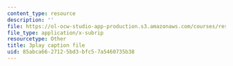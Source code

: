 ```yaml
---
content_type: resource
description: ''
file: https://ol-ocw-studio-app-production.s3.amazonaws.com/courses/res-6-012-introduction-to-probability-spring-2018/85abca6627125bd3bfc57a5460735b38_yqdcK6-9kv8.vtt
file_type: application/x-subrip
resourcetype: Other
title: 3play caption file
uid: 85abca66-2712-5bd3-bfc5-7a5460735b38
---
```

